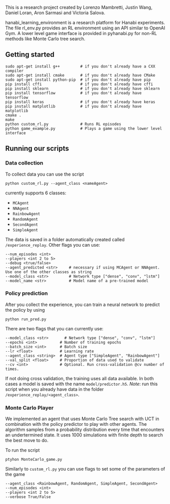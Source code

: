 This is a research project created by Lorenzo Mambretti, Justin Wang, Daniel Loran, Aron Sarmasi and Victoria Salova.

hanabi\_learning\_environment is a research platform for Hanabi experiments. The file rl\_env.py provides an RL environment using an API similar to OpenAI Gym. A lower level game interface is provided in pyhanabi.py for non-RL methods like Monte Carlo tree search.

## Getting started
```
sudo apt-get install g++         # if you don't already have a CXX compiler
sudo apt-get install cmake       # if you don't already have CMake
sudo apt-get install python-pip  # if you don't already have pip
pip install cffi                 # if you don't already have cffi
pip install sklearn              # if you don't already have sklearn
pip install tensorflow           # if you don't already have tensorflow
pip install keras                # if you don't already have keras
pip install matplotlib           # if you don't already have matplotlib
cmake .
make
python custom_rl.py              # Runs RL episodes
python game_example.py           # Plays a game using the lower level interface
```

## Running our scripts

### Data collection
To collect data you can use the script
```
python custom_rl.py --agent_class <nameAgent>
```
currently supports 6 classes:
- `MCAgent`
- `NNAgent`
- `RainbowAgent`
- `RandomAgent`
- `SecondAgent`
- `SimpleAgent`

The data is saved in a folder automatically created called `/experience_replay`. Other flags you can use:
```
--num_episodes <int>
--players <int 2 to 5>
--debug <true/false>
--agent_predicted <str>     # necessary if using MCAgent or NNAgent. Use one of the other classes as string
--model_class <str>         # Network type ["dense", "conv", "lstm"]
--model_name <str>          # Model name of a pre-trained model
```

### Policy prediction
After you collect the experience, you can train a neural network to predict the policy by using
```
python run_pred.py
```
There are two flags that you can currently use:
```
--model_class <str>		  # Network type ["dense", "conv", "lstm"]
--epochs <int>          # Number of training epochs
--batch_size <int>      # Batch size
--lr <float>            # Learning rate
--agent_class <string>  # Agent type ["SimpleAgent", "RainbowAgent"]
--val_split <float>		# Proportion of data used to validate
--cv <int>				# Optional. Run cross-validation @cv number of times.
```

If not doing cross validation, the training uses all data available. In both cases a model is saved with the name `model/predictor.h5`. *Note*: run this script when you already have data in the folder `/experience_replay/<agent_class>`.

### Monte Carlo Player
We implemented an agent that uses Monte Carlo Tree search with UCT in combination with the policy predictor to play with other agents. The algorithm samples from a probability distribution every time that encounters an undertermined state. It uses 1000 simulations with finite depth to search the best move to do.

To run the script
```
ptyhon MonteCarlo_game.py
```
Similarly to `custom_rl.py` you can use flags to set some of the parameters of the game
```
--agent_class <RainbowAgent, RandomAgent, SimpleAgent, SecondAgent>
--num_episodes <int>
--players <int 2 to 5>
--verbose True/False
```
